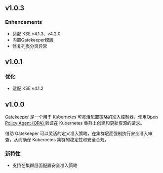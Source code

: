 <!---
Please do not delete this line of version tag
RELEASE_MARK v4.1.3 RELEASE_MARK
Please do not delete this line of version tag
-->
## v1.0.3

### Enhancements

- 适配 KSE v4.1.3、v4.2.0
- 内置Gatekeeper模版
- 修复列表分页异常

<!---
Please do not delete this line of version tag
RELEASE_MARK v4.1.2 RELEASE_MARK
Please do not delete this line of version tag
-->
## v1.0.1

### 优化

- 适配 KSE v4.1.2

<!---
Please do not delete this line of version tag
RELEASE_MARK v4.1.0 RELEASE_MARK
Please do not delete this line of version tag
-->
## v1.0.0

[Gatekeeper](https://github.com/open-policy-agent/gatekeeper) 是一个用于 Kubernetes 可灵活配置策略的准入控制器，使用[Open Policy Agent (OPA) ](https://www.openpolicyagent.org/) 验证在 Kubernetes 集群上创建和更新资源的请求。

借助 Gatekeeper 可以灵活的定义准入策略，在集群层面强制执行安全准入审查，从而确保 Kubernetes 集群的稳定性和安全合规。

### 新特性

- 支持在集群层面配置安全准入策略
